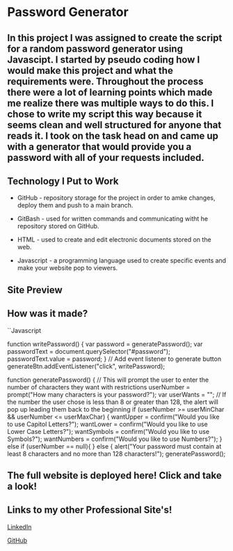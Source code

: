 # Password Generator

## In this project I was assigned to create the script for a random password generator using Javascipt. I started by pseudo coding how I would make this project and what the requirements were. Throughout the process there were a lot of learning points which made me realize there was multiple ways to do this. I chose to write my script this way because it seems clean and well structured for anyone that reads it. I took on the task head on and came up with a generator that would provide you a password with all of your requests included.

## Technology I Put to Work
- GitHub - repository storage for the project in order to amke changes, deploy them and push to a main branch. 

- GitBash - used for written commands and communicating witht he repository stored on GitHub.

- HTML - used to create and edit electronic documents stored on the web.

- Javascript - a programming language used to create specific events and make your website pop to viewers.

## Site Preview




## How was it made?
``Javascript

function writePassword() {
  var password = generatePassword();
  var passwordText = document.querySelector("#password");
  passwordText.value = password;
}
// Add event listener to generate button
generateBtn.addEventListener("click", writePassword);

function generatePassword() {
      // This will prompt the user to enter the number of characters they want with restrictions
    userNumber = prompt("How many characters is your password?");
    var userWants = "";
      // If the number the user chose is less than 8 or greater than 128, the alert will pop up leading them back to the beginning
    if (userNumber >= userMinChar && userNumber <= userMaxChar) {
      wantUpper = confirm("Would you like to use Capitol Letters?");
      wantLower = confirm("Would you like to use Lower Case Letters?");
      wantSymbols = confirm("Would you like to use Symbols?");
      wantNumbers = confirm("Would you like to use Numbers?");
    } else if (userNumber == null){
    } else {
        alert("Your password must contain at least 8 characters and no more than 128 characters!");
        generatePassword();

## The full website is deployed here! Click and take a look!



## Links to my other Professional Site's!

[LinkedIn](https://www.linkedin.com/in/david-jacob-novelli/)

[GitHub](https://github.com/dnovelli1)


